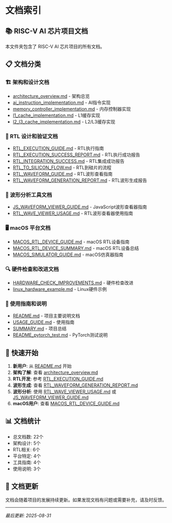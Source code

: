 # 文档索引

## 📚 RISC-V AI 芯片项目文档

本文件夹包含了 RISC-V AI 芯片项目的所有文档。

## 📋 文档分类

### 🏗️ 架构和设计文档
- [architecture_overview.md](architecture_overview.md) - 架构总览
- [ai_instruction_implementation.md](ai_instruction_implementation.md) - AI指令实现
- [memory_controller_implementation.md](memory_controller_implementation.md) - 内存控制器实现
- [l1_cache_implementation.md](l1_cache_implementation.md) - L1缓存实现
- [l2_l3_cache_implementation.md](l2_l3_cache_implementation.md) - L2/L3缓存实现

### 🔧 RTL 设计和验证文档
- [RTL_EXECUTION_GUIDE.md](RTL_EXECUTION_GUIDE.md) - RTL执行指南
- [RTL_EXECUTION_SUCCESS_REPORT.md](RTL_EXECUTION_SUCCESS_REPORT.md) - RTL执行成功报告
- [RTL_INTEGRATION_SUCCESS.md](RTL_INTEGRATION_SUCCESS.md) - RTL集成成功报告
- [RTL_TO_SILICON_FLOW.md](RTL_TO_SILICON_FLOW.md) - RTL到硅片的流程
- [RTL_WAVEFORM_GUIDE.md](RTL_WAVEFORM_GUIDE.md) - RTL波形查看指南
- [RTL_WAVEFORM_GENERATION_REPORT.md](RTL_WAVEFORM_GENERATION_REPORT.md) - RTL波形生成报告

### 🌊 波形分析工具文档
- [JS_WAVEFORM_VIEWER_GUIDE.md](JS_WAVEFORM_VIEWER_GUIDE.md) - JavaScript波形查看器指南
- [RTL_WAVE_VIEWER_USAGE.md](RTL_WAVE_VIEWER_USAGE.md) - RTL波形查看器使用指南

### 🖥️ macOS 平台文档
- [MACOS_RTL_DEVICE_GUIDE.md](MACOS_RTL_DEVICE_GUIDE.md) - macOS RTL设备指南
- [MACOS_RTL_DEVICE_SUMMARY.md](MACOS_RTL_DEVICE_SUMMARY.md) - macOS RTL设备总结
- [MACOS_SIMULATOR_GUIDE.md](MACOS_SIMULATOR_GUIDE.md) - macOS仿真器指南

### 🔍 硬件检查和改进文档
- [HARDWARE_CHECK_IMPROVEMENTS.md](HARDWARE_CHECK_IMPROVEMENTS.md) - 硬件检查改进
- [linux_hardware_example.md](linux_hardware_example.md) - Linux硬件示例

### 📖 使用指南和说明
- [README.md](README.md) - 项目主要说明文档
- [USAGE_GUIDE.md](USAGE_GUIDE.md) - 使用指南
- [SUMMARY.md](SUMMARY.md) - 项目总结
- [README_pytorch_test.md](README_pytorch_test.md) - PyTorch测试说明

## 🚀 快速开始

1. **新用户**: 从 [README.md](README.md) 开始
2. **架构了解**: 查看 [architecture_overview.md](architecture_overview.md)
3. **RTL开发**: 参考 [RTL_EXECUTION_GUIDE.md](RTL_EXECUTION_GUIDE.md)
4. **波形生成**: 查看 [RTL_WAVEFORM_GENERATION_REPORT.md](RTL_WAVEFORM_GENERATION_REPORT.md)
5. **波形分析**: 使用 [RTL_WAVE_VIEWER_USAGE.md](RTL_WAVE_VIEWER_USAGE.md) 或 [JS_WAVEFORM_VIEWER_GUIDE.md](JS_WAVEFORM_VIEWER_GUIDE.md)
6. **macOS用户**: 查看 [MACOS_RTL_DEVICE_GUIDE.md](MACOS_RTL_DEVICE_GUIDE.md)

## 📊 文档统计

- 总文档数: 22个
- 架构设计: 5个
- RTL相关: 6个
- 平台特定: 4个
- 工具指南: 4个
- 使用说明: 3个

## 🔄 文档更新

文档会随着项目的发展持续更新。如果发现文档有问题或需要补充，请及时反馈。

---

*最后更新: 2025-08-31*